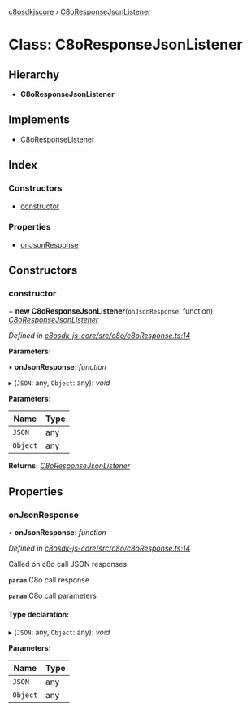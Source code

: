 [c8osdkjscore](../README.md) › [C8oResponseJsonListener](c8oresponsejsonlistener.md)

# Class: C8oResponseJsonListener

## Hierarchy

* **C8oResponseJsonListener**

## Implements

* [C8oResponseListener](../interfaces/c8oresponselistener.md)

## Index

### Constructors

* [constructor](c8oresponsejsonlistener.md#constructor)

### Properties

* [onJsonResponse](c8oresponsejsonlistener.md#onjsonresponse)

## Constructors

###  constructor

\+ **new C8oResponseJsonListener**(`onJsonResponse`: function): *[C8oResponseJsonListener](c8oresponsejsonlistener.md)*

*Defined in [c8osdk-js-core/src/c8o/c8oResponse.ts:14](https://github.com/convertigo/c8osdk-angular/blob/ce1ada0/src/c8o/c8oResponse.ts#L14)*

**Parameters:**

▪ **onJsonResponse**: *function*

▸ (`JSON`: any, `Object`: any): *void*

**Parameters:**

Name | Type |
------ | ------ |
`JSON` | any |
`Object` | any |

**Returns:** *[C8oResponseJsonListener](c8oresponsejsonlistener.md)*

## Properties

###  onJsonResponse

• **onJsonResponse**: *function*

*Defined in [c8osdk-js-core/src/c8o/c8oResponse.ts:14](https://github.com/convertigo/c8osdk-angular/blob/ce1ada0/src/c8o/c8oResponse.ts#L14)*

Called on c8o call JSON responses.

**`param`** C8o call response

**`param`** C8o call parameters

#### Type declaration:

▸ (`JSON`: any, `Object`: any): *void*

**Parameters:**

Name | Type |
------ | ------ |
`JSON` | any |
`Object` | any |

